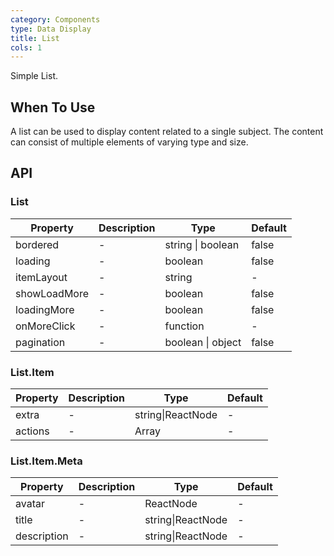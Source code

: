 ```yaml
---
category: Components
type: Data Display
title: List 
cols: 1
---
```


Simple List.

## When To Use

A list can be used to display content related to a single subject. The content can consist of multiple elements of varying type and size.

## API

### List

| Property     | Description           | Type     | Default       |
|----------|----------------|----------|--------------|
| bordered | - | string \| boolean   |  false  |
| loading | -| boolean   |  false  |
| itemLayout | - | string |  -  |
| showLoadMore    | -| boolean   |  false  |
| loadingMore  | - | boolean   |  false  |
| onMoreClick    | -| function   | - |
| pagination | - | boolean \| object   |  false  |

### List.Item

| Property     | Description           | Type     | Default       |
---------|-------------|------|---------
| extra | - | string\|ReactNode |  -  |
| actions | - | Array<ReactNode> |  -  |

### List.Item.Meta

| Property     | Description           | Type     | Default       |
---------|-------------|------|---------
| avatar | - | ReactNode |  -  |
| title | - | string\|ReactNode |  -  |
| description | - | string\|ReactNode |  -  |

